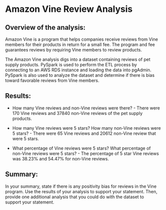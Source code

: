 # Amazon Vine Review Analysis

## Overview of the analysis:

Amazon Vine is a program that helps companies receive reviews from Vine members for their products in return for a small fee. The program and fee guarantees reviews by requiring Vine members to review products.

The Amazon Vine analysis digs into a dataset containing reviews of pet supply products. PySpark is used to perform the ETL process by connecting to an AWS RDS instance and loading the data into pgAdmin. PySpark is also used to analyze the dataset and determine if there is bias toward favorable reviews from Vine members.

## Results: 

- How many Vine reviews and non-Vine reviews were there?
      - There were 170 Vine reviews and 37840 non-Vine reviews of the pet supply products.
      
- How many Vine reviews were 5 stars? How many non-Vine reviews were 5 stars?
      - There were 65 Vine reviews and 20612 non-Vine review that were 5 stars.
      
- What percentage of Vine reviews were 5 stars? What percentage of non-Vine reviews were 5 stars?
      - The percentage of 5 star Vine reviews was 38.23% and 54.47% for non-Vine reviews.

## Summary: 
In your summary, state if there is any positivity bias for reviews in the Vine program. Use the results of your analysis to support your statement. Then, provide one additional analysis that you could do with the dataset to support your statement.
